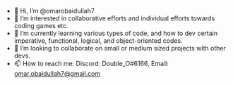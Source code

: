 - 👋 Hi, I’m @omarobaidullah7
- 👀 I’m interested in collaborative efforts and individual efforts towards coding games etc.
- 🌱 I’m currently learning various types of code, and how to dev certain imperative, functional, logical, and object-oriented codes.
- 💞️ I’m looking to collaborate on small or medium sized projects with other devs.
- 📫 How to reach me: Discord: Double_O#6166, Email: omar.obaidullah7@gmail.com

<!---
omarobaidullah7/omarobaidullah7 is a ✨ special ✨ repository because its `README.md` (this file) appears on your GitHub profile.
You can click the Preview link to take a look at your changes.
--->
